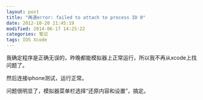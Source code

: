 ```yaml
---
layout: post
title: "再遇error: failed to attach to process ID 0"
date: 2012-10-20 21:45:19
modified: 2014-06-17 14:25:22
categories: 笔记
tags: IOS Xcode
---
```


我确定程序是正确无误的，昨晚都能模拟器上正常运行，所以我不再从xcode上找问题了。

然后连接iphone测试，运行正常。

问题很明显了，模拟器菜单栏选择“还原内容和设置”，搞定。